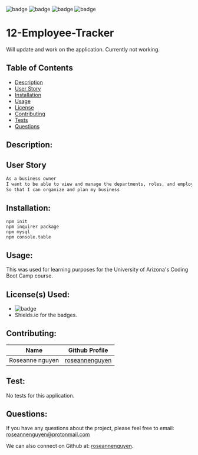 ![badge](https://img.shields.io/github/last-commit/roseannenguyen/12-Employee-Tracker) ![badge](https://img.shields.io/badge/license-MIT-informational) ![badge](https://img.shields.io/github/languages/top/roseannenguyen/12-Employee-Tracker) ![badge](https://img.shields.io/github/languages/count/roseannenguyen/12-Employee-Tracker)

# 12-Employee-Tracker

Will update and work on the application. Currently not working. 

## Table of Contents

- [Description](#description)
- [User Story](#userstory)
- [Installation](#installation)
- [Usage](#usage)
- [License](#license)
- [Contributing](#contributing)
- [Tests](#tests)
- [Questions](#questions)

## Description:



<a name="userstory"></a>

## User Story

```md
As a business owner
I want to be able to view and manage the departments, roles, and employees in my company
So that I can organize and plan my business
```

## Installation:

```text
npm init
npm inquirer package
npm mysql
npm console.table
```

## Usage:

This was used for learning purposes for the University of Arizona's Coding Boot Camp course.

## License(s) Used:

- ![badge](https://img.shields.io/badge/license-MIT-informational)
- Shields.io for the badges.

## Contributing:

| Name            | Github Profile                                      |
| --------------- | --------------------------------------------------- |
| Roseanne nguyen | [roseannenguyen](https://github.com/roseannenguyen) |

## Test:

No tests for this application.

## Questions:

If you have any questions about the project, please feel free to email: roseannenguyen@protonmail.com

We can also connect on Github at: [roseannenguyen](https://github.com/roseannenguyen).
